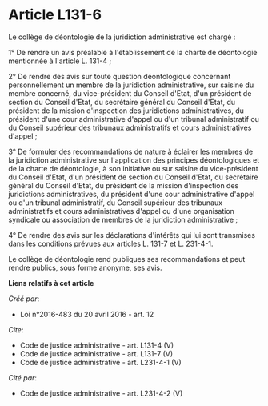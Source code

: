 # Article L131-6

Le collège de déontologie de la juridiction administrative est chargé :

1° De rendre un avis préalable à l'établissement de la charte de déontologie mentionnée à l'article L. 131-4 ;

2° De rendre des avis sur toute question déontologique concernant personnellement un membre de la juridiction administrative,
sur saisine du membre concerné, du vice-président du Conseil d'Etat, d'un président de section du Conseil d'Etat, du
secrétaire général du Conseil d'Etat, du président de la mission d'inspection des juridictions administratives, du président
d'une cour administrative d'appel ou d'un tribunal administratif ou du Conseil supérieur des tribunaux administratifs et
cours administratives d'appel ;

3° De formuler des recommandations de nature à éclairer les membres de la juridiction administrative sur l'application des
principes déontologiques et de la charte de déontologie, à son initiative ou sur saisine du vice-président du Conseil d'Etat,
d'un président de section du Conseil d'Etat, du secrétaire général du Conseil d'Etat, du président de la mission d'inspection
des juridictions administratives, du président d'une cour administrative d'appel ou d'un tribunal administratif, du Conseil
supérieur des tribunaux administratifs et cours administratives d'appel ou d'une organisation syndicale ou association de
membres de la juridiction administrative ;

4° De rendre des avis sur les déclarations d'intérêts qui lui sont transmises dans les conditions prévues aux articles L.
131-7 et L. 231-4-1.

Le collège de déontologie rend publiques ses recommandations et peut rendre publics, sous forme anonyme, ses avis.

**Liens relatifs à cet article**

_Créé par_:

  - Loi n°2016-483 du 20 avril 2016 - art. 12

_Cite_:

  - Code de justice administrative - art. L131-4 (V)
  - Code de justice administrative - art. L131-7 (V)
  - Code de justice administrative - art. L231-4-1 (V)

_Cité par_:

  - Code de justice administrative - art. L231-4-2 (V)
